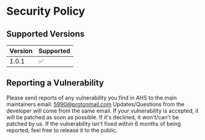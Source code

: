# Security Policy

## Supported Versions

| Version | Supported          |
| ------- | ------------------ |
| 1.0.1   | :white_check_mark: |

## Reporting a Vulnerability

Please send reports of any vulnerability you find in AHS to the main maintainers email: 5990@protonmail.com
Updates/Questions from the developer will come from the same email.
If your vulnerability is accepted, it will be patched as soon as possible. If it's declined, it won't/can't be patched by us.
If the vulnerability isn't fixed within 6 months of being reported, feel free to release it to the public.

